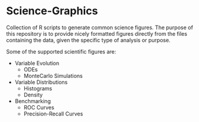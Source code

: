 # Science-Graphics
Collection of R scripts to generate common science figures.
The purpose of this repository is to provide nicely formatted figures directly from the files containing the data, given the specific type of analysis or purpose.

Some of the supported scientific figures are:
- Variable Evolution
  - ODEs
  - MonteCarlo Simulations
- Variable Distributions
  - Histograms
  - Density
- Benchmarking
  - ROC Curves
  - Precision-Recall Curves
